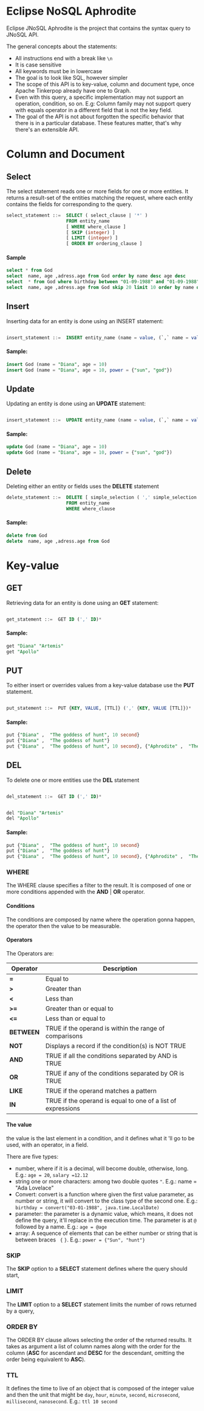 # Eclipse NoSQL Aphrodite

Eclipse JNoSQL Aphrodite is the project that contains the syntax query to JNoSQL API.

The general concepts about the statements:

* All instructions end with a break like `\n`
* It is case sensitive
* All keywords must be in lowercase
* The goal is to look like SQL, however simpler
* The scope of this API is to key-value, column and document type, once Apache Tinkerpop already have one to Graph.
* Even with this query, a specific implementation may not support an operation, condition, so on. E.g: Column family may not support query with equals operator in a different field that is not the key field.
* The goal of the API is not about forgotten the specific behavior that there is in a particular database. These features matter, that's why there's an extensible API.

# Column and Document 

## Select

The select statement reads one or more fields for one or more entities. It returns a result-set of the entities matching the request, where each entity contains the fields for corresponding to the query.

```sql
select_statement ::=  SELECT ( select_clause | '*' )
                      FROM entity_name
                      [ WHERE where_clause ]
                      [ SKIP (integer) ]
                      [ LIMIT (integer) ]
                      [ ORDER BY ordering_clause ]
```

#### Sample

```sql
select * from God
select  name, age ,adress.age from God order by name desc age desc
select  * from God where birthday between "01-09-1988" and "01-09-1988" and salary = 12
select  name, age ,adress.age from God skip 20 limit 10 order by name desc age desc
```

## Insert

Inserting data for an entity is done using an INSERT statement:

```sql

insert_statement ::=  INSERT entity_name (name = value, (`,` name = value) *) TTL
```

#### Sample:


```sql
insert God (name = "Diana", age = 10)
insert God (name = "Diana", age = 10, power = {"sun", "god"})
```

## Update

Updating an entity is done using an **UPDATE** statement:


```sql

insert_statement ::=  UPDATE entity_name (name = value, (`,` name = value) *)
```

#### Sample:


```sql
update God (name = "Diana", age = 10)
update God (name = "Diana", age = 10, power = {"sun", "god"})
```

## Delete

Deleting either an entity or fields uses the **DELETE** statement

```sql
delete_statement ::=  DELETE [ simple_selection ( ',' simple_selection ) ]
                      FROM entity_name
                      WHERE where_clause
```

#### Sample:


```sql
delete from God
delete  name, age ,adress.age from God
```

# Key-value 

## GET

Retrieving data for an entity is done using an **GET** statement:

```sql

get_statement ::=  GET ID (',' ID)*
```


#### Sample:


```sql
get "Diana" "Artemis"
get "Apollo"
```

## PUT

To either insert or overrides values from a key-value database use the **PUT** statement.
```sql

put_statement ::=  PUT {KEY, VALUE, [TTL]} (',' {KEY, VALUE [TTL]})*
```


#### Sample:


```sql
put {"Diana" ,  "The goddess of hunt", 10 second}
put {"Diana" ,  "The goddess of hunt"}
put {"Diana" ,  "The goddess of hunt", 10 second}, {"Aphrodite" ,  "The goddess of love"}

```

## DEL

To delete one or more entities use the **DEL** statement

```sql

del_statement ::=  GET ID (',' ID)*
```

```sql

del "Diana" "Artemis"
del "Apollo"
```


#### Sample:


```sql
put {"Diana" ,  "The goddess of hunt", 10 second}
put {"Diana" ,  "The goddess of hunt"}
put {"Diana" ,  "The goddess of hunt", 10 second}, {"Aphrodite" ,  "The goddess of love"}

```

### WHERE

The WHERE clause specifies a filter to the result. It is composed of one or more conditions appended with the **AND** | **OR** operator.

#### Conditions

The conditions are composed by name where the operation gonna happen, the operator then the value to be measurable.

#### Operators

The Operators are:


| Operator | Description |
| ------------- | ------------- |
| **=**         | Equal to |
| **>**         | Greater than|
| **<**         | Less than |
| **>=**        | Greater than or equal to |
| **<=**        | Less than or equal to |
| **BETWEEN**   | TRUE if the operand is within the range of comparisons |
| **NOT**       | Displays a record if the condition(s) is NOT TRUE	|
| **AND**       | TRUE if all the conditions separated by AND is TRUE|
| **OR**        | TRUE if any of the conditions separated by OR is TRUE|
| **LIKE**      |TRUE if the operand matches a pattern	|
| **IN**        |TRUE if the operand is equal to one of a list of expressions	|

#### The value

the value is the last element in a condition, and it defines what it 'll go to be used, with an operator, in a field.

There are five types:

* number, where if it is a decimal, will become double, otherwise, long. E.g.: `age = 20`, `salary =12.12`
* string one or more characters:  among two double quotes `"`. E.g.: name = "Ada Lovelace"
* Convert: convert is a function where given the first value parameter, as number or string, it will convert to the class type of the second one. E.g.: `birthday = convert("03-01-1988", java.time.LocalDate)`
* parameter: the parameter is a dynamic value, which means, it does not define the query, it'll replace in the execution time. The parameter is at `@` followed by a name. E.g.: `age = @age`
* array: A sequence of elements that can be either number or string that is between braces ` {` `}`. E.g.: `power = {"Sun", "hunt"}`

### SKIP

The **SKIP** option to a **SELECT** statement defines where the query should start,

### LIMIT

The **LIMIT** option to a **SELECT** statement limits the number of rows returned by a query, 

### ORDER BY

The ORDER BY clause allows selecting the order of the returned results. It takes as argument a list of column names along with the order for the column (**ASC** for ascendant and **DESC** for the descendant, omitting the order being equivalent to **ASC**). 

### TTL

It defines the time to live of an object that is composed of the integer value and then the unit that might be `day`, `hour`, `minute`, `second`, `microsecond`, `millisecond`, `nanosecond`. E.g.: `ttl 10 second`
